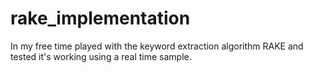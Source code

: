 # rake_implementation

In my free time played with the keyword extraction algorithm RAKE and tested it's working using a real time sample.
